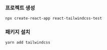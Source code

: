 
### 프로젝트 생성
```bash
npx create-react-app react-tailwindcss-test
```

### 패키지 설치
```bash
yarn add tailwindcss
```
